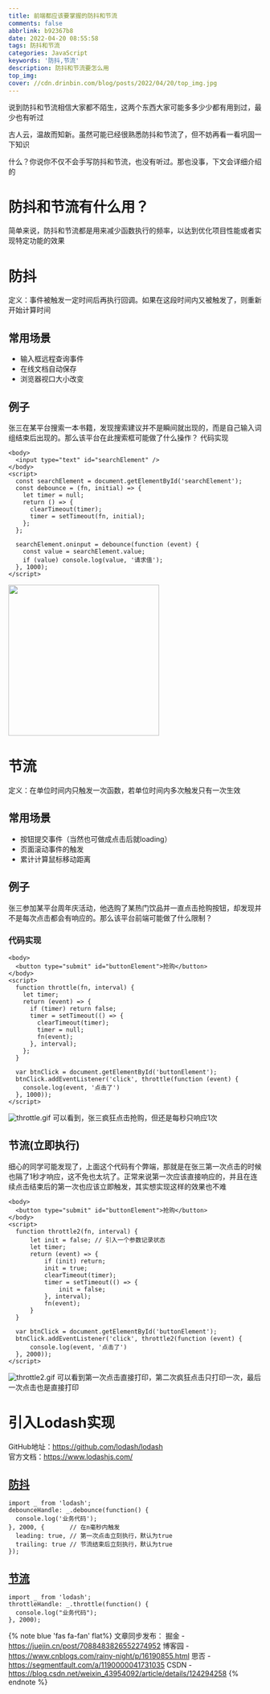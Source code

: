 ```yaml
---
title: 前端都应该要掌握的防抖和节流
comments: false
abbrlink: b92367b8
date: 2022-04-20 08:55:58
tags: 防抖和节流
categories: JavaScript
keywords: '防抖,节流'
description: 防抖和节流要怎么用
top_img:
cover: //cdn.drinbin.com/blog/posts/2022/04/20/top_img.jpg
---
```

说到防抖和节流相信大家都不陌生，这两个东西大家可能多多少少都有用到过，最少也有听过

古人云，温故而知新。虽然可能已经很熟悉防抖和节流了，但不妨再看一看巩固一下知识

什么？你说你不仅不会手写防抖和节流，也没有听过。那也没事，下文会详细介绍的

# 防抖和节流有什么用？

简单来说，防抖和节流都是用来减少函数执行的频率，以达到优化项目性能或者实现特定功能的效果

# 防抖
定义：事件被触发一定时间后再执行回调。如果在这段时间内又被触发了，则重新开始计算时间

## 常用场景
- 输入框远程查询事件
- 在线文档自动保存
- 浏览器视口大小改变
## 例子
张三在某平台搜索一本书籍，发现搜索建议并不是瞬间就出现的，而是自己输入词组结束后出现的。那么该平台在此搜索框可能做了什么操作？
代码实现
```
<body>
  <input type="text" id="searchElement" />
</body>
<script>
  const searchElement = document.getElementById('searchElement');
  const debounce = (fn, initial) => {
    let timer = null;
    return () => {
      clearTimeout(timer);
      timer = setTimeout(fn, initial);
    };
  };

  searchElement.oninput = debounce(function (event) {
    const value = searchElement.value;
    if (value) console.log(value, '请求值');
  }, 1000);
</script>
```
<img src="https://p1-juejin.byteimg.com/tos-cn-i-k3u1fbpfcp/b9f1d0328ba5466eb7ff281eaa59f8d9~tplv-k3u1fbpfcp-watermark.image?" width="300px"> 

# 节流
定义：在单位时间内只触发一次函数，若单位时间内多次触发只有一次生效
## 常用场景
- 按钮提交事件（当然也可做成点击后就loading）
- 页面滚动事件的触发
- 累计计算鼠标移动距离

## 例子
张三参加某平台周年庆活动，他选购了某热门饮品并一直点击抢购按钮，却发现并不是每次点击都会有响应的。那么该平台前端可能做了什么限制？
### 代码实现
```
<body>
  <button type="submit" id="buttonElement">抢购</button>
</body>
<script>
  function throttle(fn, interval) {
    let timer;
    return (event) => {
      if (timer) return false;
      timer = setTimeout(() => {
        clearTimeout(timer);
        timer = null;
        fn(event);
      }, interval);
    };
  }

  var btnClick = document.getElementById('buttonElement');
  btnClick.addEventListener('click', throttle(function (event) {
    console.log(event, '点击了')
  }, 1000));
</script>
```
![throttle.gif](https://p1-juejin.byteimg.com/tos-cn-i-k3u1fbpfcp/ed24144c704a4fb0b4b23b0bdc6784b7~tplv-k3u1fbpfcp-watermark.image?)
可以看到，张三疯狂点击抢购，但还是每秒只响应1次

## 节流(立即执行)

细心的同学可能发现了，上面这个代码有个弊端，那就是在张三第一次点击的时候也隔了1秒才响应，这不免也太坑了。正常来说第一次应该直接响应的，并且在连续点击结束后的第一次也应该立即触发，其实想实现这样的效果也不难
```
<body>
  <button type="submit" id="buttonElement">抢购</button>
</body>
<script>
  function throttle2(fn, interval) {
      let init = false; // 引入一个参数记录状态
      let timer;
      return (event) => {
          if (init) return;
          init = true;
          clearTimeout(timer);
          timer = setTimeout(() => {
              init = false;
          }, interval);
          fn(event);
      }
  }

  var btnClick = document.getElementById('buttonElement');
  btnClick.addEventListener('click', throttle2(function (event) {
      console.log(event, '点击了')
  }, 2000));
</script>
```
![throttle2.gif](https://p9-juejin.byteimg.com/tos-cn-i-k3u1fbpfcp/6eb244297d414db7b788f38f30318b0e~tplv-k3u1fbpfcp-watermark.image?)
可以看到第一次点击直接打印，第二次疯狂点击只打印一次，最后一次点击也是直接打印
# 引入Lodash实现
GitHub地址：https://github.com/lodash/lodash \
官方文档：https://www.lodashjs.com/
## [防抖](https://www.lodashjs.com/docs/lodash.debounce#_debouncefunc-wait0-options)
```
import _ from 'lodash';
debounceHandle: _.debounce(function() {
  console.log('业务代码');
}, 2000, {       // 在n毫秒内触发
  leading: true, // 第一次点击立刻执行，默认为true
  trailing: true // 节流结束后立刻执行，默认为true
});
```
## [节流](https://www.lodashjs.com/docs/lodash.throttle#_throttlefunc-wait0-options)
```
import _ from 'lodash';
throttleHandle: _.throttle(function() {
  console.log("业务代码");
}, 2000);
```

{% note blue 'fas fa-fan' flat%}
文章同步发布：
掘金 - https://juejin.cn/post/7088483826552274952
博客园 - https://www.cnblogs.com/rainy-night/p/16190855.html
思否 - https://segmentfault.com/a/1190000041731035
CSDN - https://blog.csdn.net/weixin_43954092/article/details/124294258
{% endnote %}
